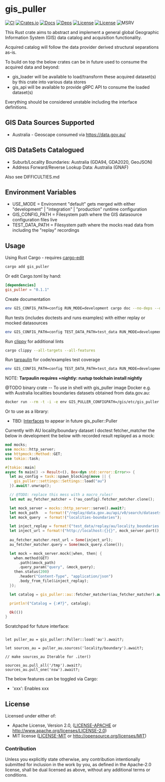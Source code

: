 gis_puller
==========

[![CI](https://github.com/pinkforest/gis_puller/actions/workflows/CI.yml/badge.svg)](https://github.com/pinkforest/gis_puller/actions/workflows/CI.yml)
[![Crates.io](https://img.shields.io/crates/v/gis_puller.svg)](https://crates.io/crates/gis_puller)
[![Docs](https://docs.rs/gis_puller/badge.svg)](https://docs.rs/gis_puller)
[![Deps](https://deps.rs/repo/github/pinkforest/gis_puller/status.svg)](https://deps.rs/repo/github/pinkforest/gis_puller)
[![License](https://img.shields.io/badge/License-Apache%202.0-blue.svg)](https://opensource.org/licenses/Apache-2.0)
[![License](https://img.shields.io/badge/License-MIT-yellow.svg)](https://opensource.org/licenses/MIT)
![MSRV](https://img.shields.io/badge/MSRV-1.47.0-blue)

This Rust crate aims to abstract and implement a general global Geographic Information System (GIS) data catalog and acquisition functionality.

Acquired catalog will follow the data provider derived structural separations as-is.

To build on top the below crates can be in future used to consume the acquired data and beyond:

- gis_loader will be available to load/transform these acquired dataset(s) by this crate into various data stores
- gis_api will be available to provide gRPC API to consume the loaded dataset(s)

Everything should be considered unstable including the interface definitions.

## GIS Data Sources Supported

- Australia - Geoscape consumed via https://data.gov.au/

## GIS DataSets Catalogued

- Suburb/Locality Boundaries: Australia  (GDA94, GDA2020, GeoJSON)
- Address Forward/Reverse Lookup Data: Australia (GNAF)

Also see DIFFICULTIES.md

## Environment Variables

- USE_MODE = Environment "default" gets merged with either "development" | "integration" | "production" runtime configuration
- GIS_CONFIG_PATH = Filesystem path where the GIS datasource configuration files live
- TEST_DATA_PATH = Filesystem path where the mocks read data from including the "replay" recordings

## Usage

Using Rust Cargo - requires [cargo-edit](https://crates.io/crates/cargo-edit)

```bash
cargo add gis_puller
```

Or edit Cargo.toml by hand:

```toml
[dependencies]
gis_puller = "0.1.1"
```

Create documentation
```bash
env GIS_CONFIG_PATH=config RUN_MODE=development cargo doc --no-deps --open
```

Run tests (includes doctests and runs examples) with either replay or mocked datasources
```bash
env GIS_CONFIG_PATH=config TEST_DATA_PATH=test_data RUN_MODE=development cargo test
```

Run [clippy](https://github.com/rust-lang/rust-clippy) for additional lints
```bash
cargo clippy --all-targets --all-features
```

Run [tarpaulin](https://github.com/xd009642/tarpaulin) for code/examples test coverage
```bash
env GIS_CONFIG_PATH=config TEST_DATA_PATH=test_data RUN_MODE=development cargo +nightly tarpaulin --run-types Tests,Doctests,Benchmarks,Examples,Lib,Bins -v
```
NOTE: __Tarpaulin requires +nightly: rustup toolchain install nightly__

@TODO binary crate -- To use in shell with gis_puller image Docker e.g. with Australia localities boundaries datasets obtained from data.gov.au:
```bash
docker run --rm -t -i -e env GIS_PULLER_CONFIGPATH=/gis/etc/gis_puller GIS_PULLER_DATAPATH=/gis/data gis_puller gis_puller pull --all au locality/boundary
```

Or to use as a library:
- TBD: [Interfaces](INTERFACES.md) to appear in future gis_puller::Puller

Currently with AU locality/boundary dataset I doctest fetcher_matcher the below in development the below with recorded result replayed as a mock:

```rust
mod mocks;
use mocks::http_server;
use httpmock::Method::GET;
use tokio::task;

#[tokio::main]
async fn main() -> Result<(), Box<dyn std::error::Error>> {
  let au_config = task::spawn_blocking(move || {
    gis_puller::settings::Settings::load("au")
  }).await?.unwrap();

  // @TODO: replace this mess with a macro_rules!
  let mut au_fetcher_matcher = (*au_config).fetcher_matcher.clone();

  let mock_server = mocks::http_server::serve().await?;
  let mock_path   = format!("/replay/data.gov.au/api/v0/search/datasets");
  let mock_query  = format!("localities-boundaries");

  let inject_replay = format!("test_data/replay/au/locality_boundaries.json");
  let inject_url = format!("http://localhost:{}{}", mock_server.port(), &mock_path);
  
  au_fetcher_matcher.rest_url = Some(inject_url);
  au_fetcher_matcher.query = Some(mock_query.clone());

  let mock = mock_server.mock(|when, then| {
    when.method(GET)       
      .path(&mock_path)
      .query_param("query", &mock_query);
    then.status(200)
      .header("Content-Type", "application/json")
      .body_from_file(&inject_replay);
  });

  let catalog = gis_puller::au::fetcher_matcher(&au_fetcher_matcher).await?;

  println!("Catalog = {:#?}", catalog);

  Ok(())
}  
```

Scratchpad for future interface:
```ignore

let puller_au = gis_puller::Puller::load('au').await?;

let sources_au = puller_au.sources('locality/boundary').await?;

// make sources_au Iterable for .iter()

sources_au.pull_all('/tmp').await?;
sources_au.pull_one('nsw').await?;

```

[cargo-edit]: https://crates.io/crates/cargo-edit

The below features can be toggled via Cargo:

- 'xxx': Enables xxx

## License

Licensed under either of:

 * Apache License, Version 2.0, ([LICENSE-APACHE](LICENSE-APACHE) or http://www.apache.org/licenses/LICENSE-2.0)
 * MIT license ([LICENSE-MIT](LICENSE-MIT) or http://opensource.org/licenses/MIT)

### Contribution

Unless you explicitly state otherwise, any contribution intentionally submitted for inclusion in the work by you, as defined in the Apache-2.0 license, shall be dual licensed as above, without any additional terms or conditions.
